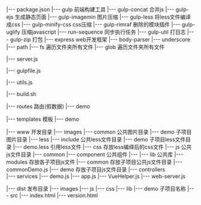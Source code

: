 

|--- package.json
     |--- gulp  前端构建工具
     |--- gulp-concat  合并js
     |--- gulp-ejs  生成静态页面
     |--- gulp-imagemin  图片压缩
     |--- gulp-less  将less文件编译成css
     |--- gulp-minify-css  css压缩
     |--- gulp-rimraf  删除的模块插件
     |--- gulp-uglify  压缩javascript
     |--- run-sequence  同步执行任务
     |--- gulp-util  打日志
     |--- gulp-zip 打包
     |--- express web开发框架
     |--- body-parser 
     |--- underscore
     |--- path 
     |--- fs 遍历文件夹所有文件
     |--- glob 遍历文件夹所有文件

|--- server.js

|--- gulpfile.js

|--- utils.js

|--- build.sh

|--- routes  路由(假数据)
     |--- demo  


|--- templates  模板
     |--- demo

|--- www  开发目录
     |--- images
          |--- common 公共图片目录
          |--- demo 子项目图片目录
     |--- less
          |--- include 公共less文件目录
          |--- demo 子项目less文件目录
          |--- demo.less  引用less文件
     |--- css 存放less编绎后的css文件
     |--- js 公共js文件目录
          |--- common 
          |--- component 公共组件
          |--- 
     |--- lib  公共库
     |--- modules 存放各子项目js文件
          |--- common 存放子项目公共js文件目录
               |--- commonDemo.js
          |--- demo 存放子项目js文件目录
               |--- controllers  
               |--- services
               |--- demo.js
          |--- app.js
          |--- VueHelper.js
     |--- web-server.js

|--- dist  发布目录
     |--- images 
     |--- js 
     |--- css
     |--- lib
     |--- demo  子项目名称
     |--- src
     |--- index.html
     |--- version.html



